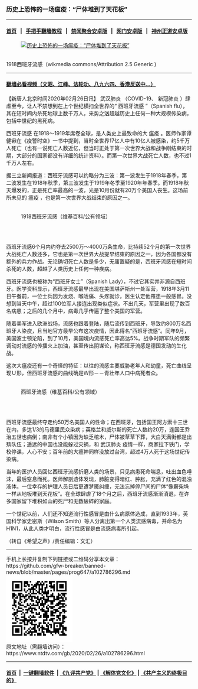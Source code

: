 ### 历史上恐怖的一场瘟疫：“尸体堆到了天花板”
------------------------

#### [首页](https://github.com/gfw-breaker/banned-news/blob/master/README.md) &nbsp;&nbsp;|&nbsp;&nbsp; [手把手翻墙教程](https://github.com/gfw-breaker/guides/wiki) &nbsp;&nbsp;|&nbsp;&nbsp; [禁闻聚合安卓版](https://github.com/gfw-breaker/bn-android) &nbsp;&nbsp;|&nbsp;&nbsp; [网门安卓版](https://github.com/oGate2/oGate) &nbsp;&nbsp;|&nbsp;&nbsp; [神州正道安卓版](https://github.com/SzzdOgate/update) 



<div><div class="featured_image">
 <a href="https://i.ntdtv.com/assets/uploads/2020/02/spanish_flu_hospital.jpg" target="_blank">
  <figure>
   <img alt="历史上恐怖的一场瘟疫：“尸体堆到了天花板”" src="https://i.ntdtv.com/assets/uploads/2020/02/spanish_flu_hospital-800x450.jpg"/>
  </figure><br/>
 </a>
 <span class="caption">
  1918西班牙流感（wikmedia commons/Attribution 2.5 Generic )
 </span>
</div>
</div><hr/>

#### [翻墙必看视频（文昭、江峰、法轮功、八九六四、香港反送中...）](https://github.com/gfw-breaker/banned-news/blob/master/pages/link3.md)

<div><div class="post_content" itemprop="articleBody">
 <p>
  【新唐人北京时间2020年02月26日讯】
  <ok href="https://www.ntdtv.com/gb/武汉肺炎.htm">
   武汉肺炎
  </ok>
  （COVID-19、
  <ok href="https://www.ntdtv.com/gb/新冠肺炎.htm">
   新冠肺炎
  </ok>
  ）肆虐至今，让人不禁想到在上个世纪横扫全世界的“
  <ok href="https://www.ntdtv.com/gb/西班牙流感.htm">
   西班牙流感
  </ok>
  ”（Spanish flu），其在短时间内杀死地球上数千万人，来势之汹超越历史上任何一种大规模传染病，包括中世纪的黑死病。
 </p>
 <p>
  <ok href="https://www.ntdtv.com/gb/西班牙流感.htm">
   西班牙流感
  </ok>
  在1918～1919年席卷全球，是人类史上最致命的大
  <ok href="https://www.ntdtv.com/gb/瘟疫.htm">
   瘟疫
  </ok>
  。医师作家谭健锹在《疫警时空》一书中提到，当时全世界17亿人中有10亿人被感染，约5千万人死亡（也有一说死亡人数近亿，但当时正处于第一次世界大战和战争刚结束的时期，大部分的国家都没有详细的统计资料）。而第一次世界大战死亡人数，也不过1千万人左右。
 </p>
 <p>
  据三立新闻报道：西班牙流感可以约略分为三波：第一波发生于1918年春季，第二波发生在1918年秋季，第三波发生于1919年冬季至1920年年春季。而1918年秋天爆发的，正是死亡率最高的一波，光是10月份就有20万个美国人丧生。这场前所未见的
  <ok href="https://www.ntdtv.com/gb/瘟疫.htm">
   瘟疫
  </ok>
  ，也是第一次世界大战结束的原因之一。
 </p>
 <figure class="wp-caption alignnone" id="attachment_102786304" style="width: 500px">
  <img alt="" class="wp-image-102786304" src="https://i.ntdtv.com/assets/uploads/2020/02/1918_flu_in_oakland.jpg">
   <br/><figcaption class="wp-caption-text">
    1918西班牙流感（维基百科/公有领域）
   </figcaption><br/>
  </img>
 </figure><br/>
 <p>
  西班牙流感6个月内约夺去2500万～4000万条生命，比持续52个月的第一次世界大战死亡人数还多，它也是第一次世界大战提早结束的原因之一，因为各国都没有额外的兵力作战。无论确切死亡人数是多少，无庸置疑的是，西班牙流感在短时间杀死的人数，超越了人类历史上任何一种疾病。
 </p>
 <p>
  西班牙流感也被称为“西班牙女士”（Spanish Lady），不过它其实并非源自西班牙。医学资料显示，西班牙流感最早出现在美国堪萨斯州一处军营，1918年3月11日午餐前，一位士兵因为发烧、喉咙痛、头疼就诊，医生认定他罹患一般感冒。没想到当天中午，超过100位军人接连出现类似症状。不出几天，军营里出现了数百名病患；之后的几个月中，病毒几乎传遍了整个美国的军营。
 </p>
 <p>
  随着美军进入欧洲战场，流感也跟着登陆，随后流传到西班牙，导致约800万名西班牙人染疫，且当地官方最早公布这次疫情，因此得名“西班牙流感”。同年9月，美国波士顿沦陷，到了10月，美国境内流感死亡率高达5%。战争时期军队的频繁调动对流感的传播火上加油，甚至传出阴谋论，称西班牙流感是德国发动的生化战。
 </p>
 <p>
  这次大瘟疫还有一个奇怪的特征：以往的流感主要威胁老年人和幼童，死亡曲线呈现Ｕ形，但西班牙流感的曲线确是Ｗ形－－青壮年人口中病死者众。
 </p>
 <figure class="wp-caption alignnone" id="attachment_102786307" style="width: 500px">
  <img alt="" class="wp-image-102786307" src="https://i.ntdtv.com/assets/uploads/2020/02/1-345-600x424.jpg">
   <br/><figcaption class="wp-caption-text">
    西班牙流感（维基百科/公有领域）
   </figcaption><br/>
  </img>
 </figure><br/>
 <p>
  西班牙流感最终夺走约50万名美国人的性命；在西班牙，包括国王阿方索十三世在内，多达1/3的马德里民众染病；英格兰和威尔斯的死亡人数约20万，连国王乔治五世也病倒；南非有个小镇因为缺乏棺木，尸体被草草下葬，大白天满街都是出殡队伍；遥远的中国也没能躲过灾祸，和
  <ok href="https://www.ntdtv.com/gb/武汉肺炎.htm">
   武汉肺炎
  </ok>
  疫情一样，商家拉下铁门，学校停课，人心不安；百年前的大瘟神同样没放过台湾，超过4万人死于这场世纪传染病。
 </p>
 <p>
  当年的医护人员回忆西班牙流感折磨人类的场景，只见病患死命喘息，吐出血色唾沫，最后窒息而死。医师解剖遗体发现，肺脏变得暗红、肿胀，充满了红色的混浊液体。一位幸存的护理人员日后更遭梦魇纠缠，无法忘掉停尸间的尸体“像薪柴垛一样从地板堆到天花板”。在全球肆虐了18个月之后，西班牙流感渐渐消退，在许多国家留下堆积如山的死尸和无数破碎的家庭。
 </p>
 <p>
  一个世纪以前，人们还不知道流行性感冒是由什么病原体造成，直到1933年，英国科学家史密斯（Wilson Smith）等人分离出第一个人类流感病毒，并命名为H1N1，从此人类才明白，流行性感冒是由流感病毒所引起。
 </p>
 <p>
  （转自《希望之声》/责任编辑：文汇）
 </p>
 <div class="single_ad">
 </div>
</div>
</div>
<hr/>
手机上长按并复制下列链接或二维码分享本文章：<br/>
https://github.com/gfw-breaker/banned-news/blob/master/pages/prog647/a102786296.md <br/>
<a href='https://github.com/gfw-breaker/banned-news/blob/master/pages/prog647/a102786296.md'><img src='https://github.com/gfw-breaker/banned-news/blob/master/pages/prog647/a102786296.md.png'/></a> <br/>
原文地址（需翻墙访问）：https://www.ntdtv.com/gb/2020/02/26/a102786296.html


------------------------
#### [首页](https://github.com/gfw-breaker/banned-news/blob/master/README.md) &nbsp;|&nbsp; [一键翻墙软件](https://github.com/gfw-breaker/nogfw/blob/master/README.md) &nbsp;| [《九评共产党》](https://github.com/gfw-breaker/9ping.md/blob/master/README.md#九评之一评共产党是什么) | [《解体党文化》](https://github.com/gfw-breaker/jtdwh.md/blob/master/README.md) | [《共产主义的终极目的》](https://github.com/gfw-breaker/gczydzjmd.md/blob/master/README.md)


<img src='http://gfw-breaker.win/banned-news/pages/prog647/a102786296.md' width='0px' height='0px'/>